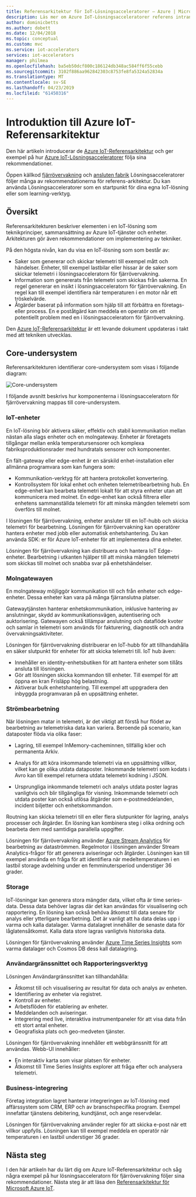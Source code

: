 ```yaml
---
title: Referensarkitektur för IoT-Lösningsacceleratorer – Azure | Microsoft Docs
description: Läs mer om Azure IoT-Lösningsacceleratorer referens intranät. Befintliga Lösningsacceleratorer utnyttja den här referensarkitekturen. Du kan också använda referensarkitekturen när du skapar dina egna anpassade IoT-lösningar.
author: dominicbetts
ms.author: dobett
ms.date: 12/04/2018
ms.topic: conceptual
ms.custom: mvc
ms.service: iot-accelerators
services: iot-accelerators
manager: philmea
ms.openlocfilehash: ba5eb50dcf800c186124db348ac584ff6f55cebb
ms.sourcegitcommit: 3102f886aa962842303c8753fe8fa5324a52834a
ms.translationtype: MT
ms.contentlocale: sv-SE
ms.lasthandoff: 04/23/2019
ms.locfileid: "61450316"
---
```

# <a name="introduction-to-the-azure-iot-reference-architecture"></a>Introduktion till Azure IoT-Referensarkitektur

Den här artikeln introducerar de [Azure IoT-Referensarkitektur](https://aka.ms/iotrefarchitecture) och ger exempel på hur [Azure IoT-Lösningsacceleratorer](about-iot-accelerators.md) följa sina rekommendationer.

Öppen källkod [fjärrövervakning](iot-accelerators-remote-monitoring-sample-walkthrough.md) och [ansluten fabrik](iot-accelerators-connected-factory-sample-walkthrough.md) Lösningsacceleratorer följer många av rekommendationerna för referens-arkitektur. Du kan använda Lösningsacceleratorer som en startpunkt för dina egna IoT-lösning eller som learning-verktyg.

## <a name="overview"></a>Översikt

Referensarkitekturen beskriver elementen i en IoT-lösning som teknikprinciper, sammansättning av Azure IoT-tjänster och enheter. Arkitekturen gör även rekommendationer om implementering av tekniker.

På den högsta nivån, kan du visa en IoT-lösning som som består av:

* Saker som genererar och skickar telemetri till exempel mått och händelser. Enheter, till exempel lastbilar eller hissar är de saker som skickar telemetri i lösningsacceleratorn för fjärrövervakning.
* Information som genererats från telemetri som skickas från sakerna. En regel genererar en insikt i lösningsacceleratorn för fjärrövervakning. En regel kan till exempel identifiera när temperaturen i en motor når ett tröskelvärde.
* Åtgärder baserat på information som hjälp till att förbättra en företags- eller process. En e poståtgärd kan meddela en operatör om ett potentiellt problem med en i lösningsacceleratorn för fjärrövervakning.

Den [Azure IoT-Referensarkitektur](https://aka.ms/iotrefarchitecture) är ett levande dokument uppdateras i takt med att tekniken utvecklas.

## <a name="core-subsystems"></a>Core-undersystem

Referensarkitekturen identifierar core-undersystem som visas i följande diagram:

![Core-undersystem](media/iot-accelerators-architecture-overview/CoreSubsystems.png)

I följande avsnitt beskrivs hur komponenterna i lösningsacceleratorn för fjärrövervakning mappas till core-undersystem.

### <a name="iot-devices"></a>IoT-enheter

En IoT-lösning bör aktivera säker, effektiv och stabil kommunikation mellan nästan alla slags enheter och en molngateway. Enheter är företagets tillgångar mellan enkla temperatursensorer och komplexa fabriksproduktionsrader med hundratals sensorer och komponenter.

En fält-gateway eller edge-enhet är en särskild enhet-installation eller allmänna programvara som kan fungera som:

* Kommunikation-verktyg för att hantera protokollet konvertering.
* Kontrollsystem för lokal enhet och enheten telemetribearbetning hub. En edge-enhet kan bearbeta telemetri lokalt för att styra enheter utan att kommunicera med molnet. En edge-enhet kan också filtrera eller enhetens sammanställda telemetri för att minska mängden telemetri som överförs till molnet.

I lösningen för fjärrövervakning, enheter ansluter till en IoT-hubb och skicka telemetri för bearbetning. Lösningen för fjärrövervakning kan operatörer hantera enheter med jobb eller automatisk enhetshantering. Du kan använda SDK: er för Azure IoT-enheter för att implementera dina enheter.

Lösningen för fjärrövervakning kan distribuera och hantera IoT Edge-enheter. Bearbetning i utkanten hjälper till att minska mängden telemetri som skickas till molnet och snabba svar på enhetshändelser.

### <a name="cloud-gateway"></a>Molngatewayen

En molngateway möjliggör kommunikation till och från enheter och edge-enheter. Dessa enheter kan vara på många fjärranslutna platser.

Gatewaytjänsten hanterar enhetskommunikation, inklusive hantering av anslutningar, skydd av kommunikationsvägen, autentisering och auktorisering. Gatewayen också tillämpar anslutning och dataflöde kvoter och samlar in telemetri som används för fakturering, diagnostik och andra övervakningsaktiviteter.

Lösningen för fjärrövervakning distribuerar en IoT-hubb för att tillhandahålla en säker slutpunkt för enheter för att skicka telemetri till. IoT hub även:

* Innehåller en identity-enhetsbutiken för att hantera enheter som tillåts ansluta till lösningen.
* Gör att lösningen skicka kommandon till enheter. Till exempel för att öppna en kran Frisläpp hög belastning.
* Aktiverar bulk enhetshantering. Till exempel att uppgradera den inbyggda programvaran på en uppsättning enheter.

### <a name="stream-processing"></a>Strömbearbetning

När lösningen matar in telemetri, är det viktigt att förstå hur flödet av bearbetning av telemetriska data kan variera. Beroende på scenario, kan dataposter flöda via olika faser:

* Lagring, till exempel InMemory-cacheminnen, tillfällig köer och permanenta Arkiv.

* Analys för att köra inkommande telemetri via en uppsättning villkor, vilket kan ge olika utdata dataposter. Inkommande telemetri som kodats i Avro kan till exempel returnera utdata telemetri kodning i JSON.

* Ursprungliga inkommande telemetri och analys utdata poster lagras vanligtvis och blir tillgängliga för visning. Inkommande telemetri och utdata poster kan också utlösa åtgärder som e-postmeddelanden, incident biljetter och enhetskommandon.

Routning kan skicka telemetri till en eller flera slutpunkter för lagring, analys processer och åtgärder. En lösning kan kombinera steg i olika ordning och bearbeta dem med samtidiga parallella uppgifter.

Lösningen för fjärrövervakning använder [Azure Stream Analytics](/azure/stream-analytics/) för bearbetning av dataströmmen. Regelmotor i lösningen använder Stream Analytics-frågor för att generera aviseringar och åtgärder. Lösningen kan till exempel använda en fråga för att identifiera när medeltemperaturen i en lastbil storage avdelning under en femminutersperiod understiger 36 grader.

### <a name="storage"></a>Storage

IoT-lösningar kan generera stora mängder data, vilket ofta är time series-data. Dessa data behöver lagras där det kan användas för visualisering och rapportering. En lösning kan också behöva åtkomst till data senare för analys eller ytterligare bearbetning. Det är vanligt att ha data delas upp i varma och kalla datalager. Varma datalagret innehåller de senaste data för låglatensåtkomst. Kalla data store lagras vanligtvis historiska data.

Lösningen för fjärrövervakning använder [Azure Time Series Insights](/azure/time-series-insights/) som varma datalager och Cosmos DB dess kall datalagring.

### <a name="ui-and-reporting-tools"></a>Användargränssnittet och Rapporteringsverktyg

Lösningen Användargränssnittet kan tillhandahålla:

* Åtkomst till och visualisering av resultat för data och analys av enheten.
* Identifiering av enheter via registret.
* Kontroll av enheter.
* Arbetsflöden för etablering av enheter.
* Meddelanden och aviseringar.
* Integrering med live, interaktiva instrumentpaneler för att visa data från ett stort antal enheter.  
* Geografiska plats och geo-medveten tjänster.

Lösningen för fjärrövervakning innehåller ett webbgränssnitt för att användas. Webb-UI innehåller:

* En interaktiv karta som visar platsen för enheter.
* Åtkomst till Time Series Insights explorer att fråga efter och analysera telemetri.

### <a name="business-integration"></a>Business-integrering

Företag integration lagret hanterar integreringen av IoT-lösning med affärssystem som CRM, ERP och av branschspecifika program. Exempel innefattar tjänstens debitering, kundtjänst, och ange reservdelar.

Lösningen för fjärrövervakning använder regler för att skicka e-post när ett villkor uppfylls. Lösningen kan till exempel meddela en operatör när temperaturen i en lastbil understiger 36 grader.

## <a name="next-steps"></a>Nästa steg

I den här artikeln har du lärt dig om Azure IoT-Referensarkitektur och såg några exempel på hur lösningsacceleratorn för fjärrövervakning följer sina rekommendationer. Nästa steg är att läsa den [Referensarkitektur för Microsoft Azure IoT](https://aka.ms/iotrefarchitecture).